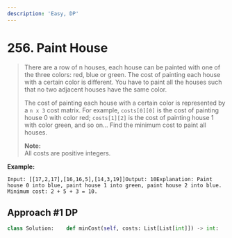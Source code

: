 ```yaml
---
description: 'Easy, DP'
---
```


# 256. Paint House

> There are a row of n houses, each house can be painted with one of the three colors: red, blue or green. The cost of painting each house with a certain color is different. You have to paint all the houses such that no two adjacent houses have the same color.
>
> The cost of painting each house with a certain color is represented by a `n x 3` cost matrix. For example, `costs[0][0]` is the cost of painting house 0 with color red; `costs[1][2]` is the cost of painting house 1 with color green, and so on... Find the minimum cost to paint all houses.
>
> **Note:**  
> All costs are positive integers.

**Example:**

```text
Input: [[17,2,17],[16,16,5],[14,3,19]]Output: 10Explanation: Paint house 0 into blue, paint house 1 into green, paint house 2 into blue.              Minimum cost: 2 + 5 + 3 = 10.
```

## Approach \#1 DP

```python
class Solution:    def minCost(self, costs: List[List[int]]) -> int:        if not costs:            return 0                n = len(costs)                dp = [[0 for _ in range(3)] for _ in range(n + 1)]                dp[0][0] = dp[0][1] = dp[0][2] = 0                for i in range(1, n + 1):            for j in range(3):                dp[i][j] = float('inf')                for k in range(3):                    if j != k:                        # dp[i][j] = min(dp[i][j], dp[i - 1][k] + costs[i - 1][k])                        dp[i][j] = min(dp[i][j], dp[i - 1][k] + costs[i - 1][j])                                return min(dp[n][0], dp[n][1], dp[n][2])
```


